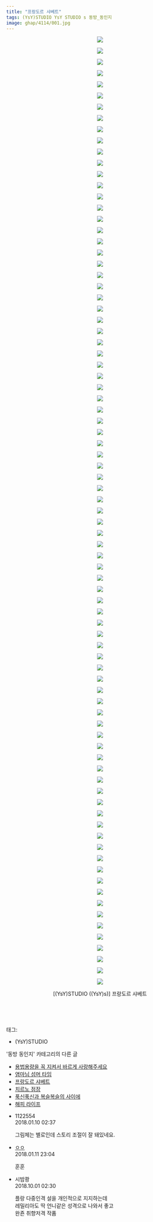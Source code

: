 ```yaml
---
title: "프랑도르 샤베트"
tags: (YsY)STUDIO YsY STUDIO s 동방_동인지
image: ghap/4114/001.jpg
---
```

<div class="article">
<p style="text-align: center; clear: none; float: none;"><img src="{{ site.nasurl }}/ghap/4114/001.jpg"/></p>
<p style="text-align: center; clear: none; float: none;"><img src="{{ site.nasurl }}/ghap/4114/002.jpg"/></p>
<p style="text-align: center; clear: none; float: none;"><img src="{{ site.nasurl }}/ghap/4114/003.jpg"/></p>
<p style="text-align: center; clear: none; float: none;"><img src="{{ site.nasurl }}/ghap/4114/004.jpg"/></p>
<p style="text-align: center; clear: none; float: none;"><img src="{{ site.nasurl }}/ghap/4114/005.jpg"/></p>
<p style="text-align: center; clear: none; float: none;"><img src="{{ site.nasurl }}/ghap/4114/006.jpg"/></p>
<p style="text-align: center; clear: none; float: none;"><img src="{{ site.nasurl }}/ghap/4114/007.jpg"/></p>
<p style="text-align: center; clear: none; float: none;"><img src="{{ site.nasurl }}/ghap/4114/008.jpg"/></p>
<p style="text-align: center; clear: none; float: none;"><img src="{{ site.nasurl }}/ghap/4114/009.jpg"/></p>
<p style="text-align: center; clear: none; float: none;"><img src="{{ site.nasurl }}/ghap/4114/010.jpg"/></p>
<p style="text-align: center; clear: none; float: none;"><img src="{{ site.nasurl }}/ghap/4114/011.jpg"/></p>
<p style="text-align: center; clear: none; float: none;"><img src="{{ site.nasurl }}/ghap/4114/012.jpg"/></p>
<p style="text-align: center; clear: none; float: none;"><img src="{{ site.nasurl }}/ghap/4114/013.jpg"/></p>
<p style="text-align: center; clear: none; float: none;"><img src="{{ site.nasurl }}/ghap/4114/014.jpg"/></p>
<p style="text-align: center; clear: none; float: none;"><img src="{{ site.nasurl }}/ghap/4114/015.jpg"/></p>
<p style="text-align: center; clear: none; float: none;"><img src="{{ site.nasurl }}/ghap/4114/016.jpg"/></p>
<p style="text-align: center; clear: none; float: none;"><img src="{{ site.nasurl }}/ghap/4114/017.jpg"/></p>
<p style="text-align: center; clear: none; float: none;"><img src="{{ site.nasurl }}/ghap/4114/018.jpg"/></p>
<p style="text-align: center; clear: none; float: none;"><img src="{{ site.nasurl }}/ghap/4114/019.jpg"/></p>
<p style="text-align: center; clear: none; float: none;"><img src="{{ site.nasurl }}/ghap/4114/020.jpg"/></p>
<p style="text-align: center; clear: none; float: none;"><img src="{{ site.nasurl }}/ghap/4114/021.jpg"/></p>
<p style="text-align: center; clear: none; float: none;"><img src="{{ site.nasurl }}/ghap/4114/022.jpg"/></p>
<p style="text-align: center; clear: none; float: none;"><img src="{{ site.nasurl }}/ghap/4114/023.jpg"/></p>
<p style="text-align: center; clear: none; float: none;"><img src="{{ site.nasurl }}/ghap/4114/024.jpg"/></p>
<p style="text-align: center; clear: none; float: none;"><img src="{{ site.nasurl }}/ghap/4114/025.jpg"/></p>
<p style="text-align: center; clear: none; float: none;"><img src="{{ site.nasurl }}/ghap/4114/026.jpg"/></p>
<p style="text-align: center; clear: none; float: none;"><img src="{{ site.nasurl }}/ghap/4114/027.jpg"/></p>
<p style="text-align: center; clear: none; float: none;"><img src="{{ site.nasurl }}/ghap/4114/028.jpg"/></p>
<p style="text-align: center; clear: none; float: none;"><img src="{{ site.nasurl }}/ghap/4114/029.jpg"/></p>
<p style="text-align: center; clear: none; float: none;"><img src="{{ site.nasurl }}/ghap/4114/030.jpg"/></p>
<p style="text-align: center; clear: none; float: none;"><img src="{{ site.nasurl }}/ghap/4114/031.jpg"/></p>
<p style="text-align: center; clear: none; float: none;"><img src="{{ site.nasurl }}/ghap/4114/032.jpg"/></p>
<p style="text-align: center; clear: none; float: none;"><img src="{{ site.nasurl }}/ghap/4114/033.jpg"/></p>
<p style="text-align: center; clear: none; float: none;"><img src="{{ site.nasurl }}/ghap/4114/034.jpg"/></p>
<p style="text-align: center; clear: none; float: none;"><img src="{{ site.nasurl }}/ghap/4114/035.jpg"/></p>
<p style="text-align: center; clear: none; float: none;"><img src="{{ site.nasurl }}/ghap/4114/036.jpg"/></p>
<p style="text-align: center; clear: none; float: none;"><img src="{{ site.nasurl }}/ghap/4114/037.jpg"/></p>
<p style="text-align: center; clear: none; float: none;"><img src="{{ site.nasurl }}/ghap/4114/038.jpg"/></p>
<p style="text-align: center; clear: none; float: none;"><img src="{{ site.nasurl }}/ghap/4114/039.jpg"/></p>
<p style="text-align: center; clear: none; float: none;"><img src="{{ site.nasurl }}/ghap/4114/040.jpg"/></p>
<p style="text-align: center; clear: none; float: none;"><img src="{{ site.nasurl }}/ghap/4114/041.jpg"/></p>
<p style="text-align: center; clear: none; float: none;"><img src="{{ site.nasurl }}/ghap/4114/042.jpg"/></p>
<p style="text-align: center; clear: none; float: none;"><img src="{{ site.nasurl }}/ghap/4114/043.jpg"/></p>
<p style="text-align: center; clear: none; float: none;"><img src="{{ site.nasurl }}/ghap/4114/044.jpg"/></p>
<p style="text-align: center; clear: none; float: none;"><img src="{{ site.nasurl }}/ghap/4114/045.jpg"/></p>
<p style="text-align: center; clear: none; float: none;"><img src="{{ site.nasurl }}/ghap/4114/046.jpg"/></p>
<p style="text-align: center; clear: none; float: none;"><img src="{{ site.nasurl }}/ghap/4114/047.jpg"/></p>
<p style="text-align: center; clear: none; float: none;"><img src="{{ site.nasurl }}/ghap/4114/048.jpg"/></p>
<p style="text-align: center; clear: none; float: none;"><img src="{{ site.nasurl }}/ghap/4114/049.jpg"/></p>
<p style="text-align: center; clear: none; float: none;"><img src="{{ site.nasurl }}/ghap/4114/050.jpg"/></p>
<p style="text-align: center; clear: none; float: none;"><img src="{{ site.nasurl }}/ghap/4114/051.jpg"/></p>
<p style="text-align: center; clear: none; float: none;"><img src="{{ site.nasurl }}/ghap/4114/052.jpg"/></p>
<p style="text-align: center; clear: none; float: none;"><img src="{{ site.nasurl }}/ghap/4114/053.jpg"/></p>
<p style="text-align: center; clear: none; float: none;"><img src="{{ site.nasurl }}/ghap/4114/054.jpg"/></p>
<p style="text-align: center; clear: none; float: none;"><img src="{{ site.nasurl }}/ghap/4114/055.jpg"/></p>
<p style="text-align: center; clear: none; float: none;"><img src="{{ site.nasurl }}/ghap/4114/056.jpg"/></p>
<p style="text-align: center; clear: none; float: none;"><img src="{{ site.nasurl }}/ghap/4114/057.jpg"/></p>
<p style="text-align: center; clear: none; float: none;"><img src="{{ site.nasurl }}/ghap/4114/058.jpg"/></p>
<p style="text-align: center; clear: none; float: none;"><img src="{{ site.nasurl }}/ghap/4114/059.jpg"/></p>
<p style="text-align: center; clear: none; float: none;"><img src="{{ site.nasurl }}/ghap/4114/060.jpg"/></p>
<p style="text-align: center; clear: none; float: none;"><img src="{{ site.nasurl }}/ghap/4114/061.jpg"/></p>
<p style="text-align: center; clear: none; float: none;"><img src="{{ site.nasurl }}/ghap/4114/062.jpg"/></p>
<p style="text-align: center; clear: none; float: none;"><img src="{{ site.nasurl }}/ghap/4114/063.jpg"/></p>
<p style="text-align: center; clear: none; float: none;"><img src="{{ site.nasurl }}/ghap/4114/064.jpg"/></p>
<p style="text-align: center; clear: none; float: none;"><img src="{{ site.nasurl }}/ghap/4114/065.jpg"/></p>
<p style="text-align: center; clear: none; float: none;"><img src="{{ site.nasurl }}/ghap/4114/066.jpg"/></p>
<p style="text-align: center; clear: none; float: none;"><img src="{{ site.nasurl }}/ghap/4114/067.jpg"/></p>
<p style="text-align: center; clear: none; float: none;"><img src="{{ site.nasurl }}/ghap/4114/068.jpg"/></p>
<p style="text-align: center; clear: none; float: none;"><img src="{{ site.nasurl }}/ghap/4114/069.jpg"/></p>
<p style="text-align: center; clear: none; float: none;"><img src="{{ site.nasurl }}/ghap/4114/070.jpg"/></p>
<p style="text-align: center; clear: none; float: none;"><img src="{{ site.nasurl }}/ghap/4114/071.jpg"/></p>
<p style="text-align: center; clear: none; float: none;"><img src="{{ site.nasurl }}/ghap/4114/072.jpg"/></p>
<p style="text-align: center; clear: none; float: none;"><img src="{{ site.nasurl }}/ghap/4114/073.jpg"/></p>
<p style="text-align: center; clear: none; float: none;"><img src="{{ site.nasurl }}/ghap/4114/074.jpg"/></p>
<p style="text-align: center; clear: none; float: none;"><img src="{{ site.nasurl }}/ghap/4114/075.jpg"/></p>
<p style="text-align: center; clear: none; float: none;"><img src="{{ site.nasurl }}/ghap/4114/076.jpg"/></p>
<p style="text-align: center; clear: none; float: none;"><img src="{{ site.nasurl }}/ghap/4114/077.jpg"/></p>
<p style="text-align: center; clear: none; float: none;"><img src="{{ site.nasurl }}/ghap/4114/078.jpg"/></p>
<p style="text-align: center; clear: none; float: none;"><img src="{{ site.nasurl }}/ghap/4114/079.jpg"/></p>
<p style="text-align: center; clear: none; float: none;"><img src="{{ site.nasurl }}/ghap/4114/080.jpg"/></p>
<p style="text-align: center; clear: none; float: none;"><img src="{{ site.nasurl }}/ghap/4114/081.jpg"/></p>
<p style="text-align: center; clear: none; float: none;"><img src="{{ site.nasurl }}/ghap/4114/082.jpg"/></p>
<p style="text-align: center; clear: none; float: none;"><img src="{{ site.nasurl }}/ghap/4114/083.jpg"/></p>
<p style="text-align: center; clear: none; float: none;"><img src="{{ site.nasurl }}/ghap/4114/084.jpg"/></p>
<p style="text-align: center; clear: none; float: none;"><img src="{{ site.nasurl }}/ghap/4114/085.jpg"/></p>
<p style="text-align: center; clear: none; float: none;">[(YsY)STUDIO ((YsY)s)] 프랑도르 샤베트</p>
<p style="text-align: center; clear: none; float: none;"><br/></p>
<p><br/></p>
</div><div class="tagTrail">
<p>태그: </p>
<ul>
<li>(YsY)STUDIO</li>
</ul>
</div><div class="another">
<p>'동방 동인지' 카테고리의 다른 글</p>
<ul>
<li><a href="/2018-01-12-ghap_4128">용법용량을 꼭 지켜서 바르게 사랑해주세요</a></li>
<li><a href="/2018-01-12-ghap_4126">염마님 섬머 타임</a></li>
<li><a href="/2018-01-10-ghap_4114">프랑도르 샤베트</a></li>
<li><a href="/2018-01-10-ghap_4113">치르노 점장</a></li>
<li><a href="/2018-01-09-ghap_4100">푹신푹신과 복슬복슬의 사이에</a></li>
<li><a href="/2018-01-06-ghap_4090">해피 라이프</a></li>
</ul>
</div><div class="cb_module cb_fluid">
<div class="cb_wrt cb_profile">
<div class="comment">
<ul>
<li class="cb_thumb_off" id="comment15170715">
<div class="cb_comment_area">
<div class="cb_info_area">
<div class="cb_section">
<span class="cb_nick_name">1122554</span>
</div>
<div class="cb_section">
<span class="cb_date">2018.01.10 02:37 </span>
</div>
</div>
<div class="cb_dsc_comment">
<p class="cb_dsc">
											그림체는 별로인데 스토리 조절이 잘 돼있네요.
										</p>
</div>
</div></li>
<li class="cb_thumb_off" id="comment15172266">
<div class="cb_comment_area">
<div class="cb_info_area">
<div class="cb_section">
<span class="cb_nick_name"> <a href="http://http:/르ㅡ" onclick="return openLinkInNewWindow(this)">ㅇㅇ</a></span>
</div>
<div class="cb_section">
<span class="cb_date">2018.01.11 23:04 </span>
</div>
</div>
<div class="cb_dsc_comment">
<p class="cb_dsc">
											훈훈<br/>
</p>
</div>
</div></li>
<li class="cb_thumb_off" id="comment15342543">
<div class="cb_comment_area">
<div class="cb_info_area">
<div class="cb_section">
<span class="cb_nick_name">시밤쾅</span>
</div>
<div class="cb_section">
<span class="cb_date">2018.10.01 02:30 </span>
</div>
</div>
<div class="cb_dsc_comment">
<p class="cb_dsc">
											플랑 다중인격 설을 개인적으로 지지하는데 <br/>
레밀리아도 딱 언니같은 성격으로 나와서 좋고 <br/>
완죤 취향저격 작품
										</p>
</div>
</div></li>
</ul>
</div>
</div><!-- commentList close -->
</div>